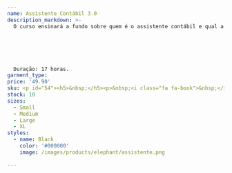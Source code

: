 ```yaml
---
name: Assistente Contábil 3.0
description_markdown: >-
  O curso ensinará a fundo sobre quem é o assistente contábil e qual a sua função no mercado.






  Duração: 17 horas.
garment_type:
price: '49.90'
sku: <p id="54"><h5>&nbsp;</h5><p>&nbsp;<i class="fa fa-book">&nbsp;</i>Aula 1 - O que é contabilidade</p><p>&nbsp;<i class="fa fa-book">&nbsp;</i>Aula 2 - Facilidade com cálculos e raciocínio analítco</p><p>&nbsp;<i class="fa fa-book">&nbsp;</i>Aula 3 - Tipos de empresas</p><p>&nbsp;<i class="fa fa-book">&nbsp;</i>Aula 4 - Ser resiliente com liderança para exercer o poder de decisão</p><p>&nbsp;<i class="fa fa-book">&nbsp;</i>Aula 5 - O gestor de recursos</p><p>&nbsp;<i class="fa fa-book">&nbsp;</i>Aula 6 - A relação do tripé: Conhecer - Adequar - Atender</p><p>&nbsp;<i class="fa fa-book">&nbsp;</i>Aula 7 - Atvidades de Relacionamento Pessoal</p><p>&nbsp;<i class="fa fa-book">&nbsp;</i>Aula 8 - Atvidades na função</p><p>&nbsp;<i class="fa fa-book">&nbsp;</i>Aula 9 - Contas do Passivo</p><p>&nbsp;<i class="fa fa-book">&nbsp;</i>Aula 10 - Método das Partidas Dobradas</p><p>&nbsp;<i class="fa fa-book">&nbsp;</i>Aula 11 - Balancete de Verifcação</p><p>&nbsp;<i class="fa fa-book">&nbsp;</i>Aula 12 - Balanço Patrimonial</p><p>&nbsp;<i class="fa fa-book">&nbsp;</i>Aula 13 - Escrituração contábil</p><p>&nbsp;<i class="fa fa-book">&nbsp;</i>Aula 14 - Suporte às equipes de trabalho</p><p>&nbsp;<i class="fa fa-book">&nbsp;</i>Aula 15 - Necessidades da Empresa</p><p>&nbsp;<i class="fa fa-book">&nbsp;</i>Aula 16 - Educação Corporatva</p><p>&nbsp;<i class="fa fa-book">&nbsp;</i>Aula 17 - O que é a inteligência emocional?</p><p>&nbsp;<i class="fa fa-book">&nbsp;</i>Aula 18 - Envolvimento Emocional</p><p>&nbsp;<i class="fa fa-book">&nbsp;</i>Aula 19 - Assistente Metacompetente</p><p>&nbsp;<i class="fa fa-book">&nbsp;</i>Aula 20 - Termos Utlizados na Administração e no Marketing</p><p>&nbsp;<i class="fa fa-book">&nbsp;</i>Aula 21 - Análise de resultados fnanceiros</p><p>&nbsp;<i class="fa fa-book">&nbsp;</i>Aula 22 - Análise do Negócio</p><p>&nbsp;<i class="fa fa-book">&nbsp;</i>Aula 23 - Níveis e Tipos de Decisões</p><p>&nbsp;<i class="fa fa-book">&nbsp;</i>Aula 24 - Fases das Tomadas de Decisões</p><p>&nbsp;<i class="fa fa-book">&nbsp;</i>Aula 25 - Computação em Nuvem</p><p>&nbsp;<i class="fa fa-book">&nbsp;</i>Aula 26 - Utlização e Segurança dos Recursos na Nuvem</p><p>&nbsp;<i class="fa fa-book">&nbsp;</i>Aula 27 - O Dia A Dia do Assistente Contábil - Parte 1</p><p>&nbsp;<i class="fa fa-book">&nbsp;</i>Aula 28 - O Dia A Dia do Assistente Contábil - Parte 2</p><p>&nbsp;<i class="fa fa-book">&nbsp;</i>Aula 29 - Suporte à Gestão de Pessoas - Parte 1</p><p>&nbsp;<i class="fa fa-book">&nbsp;</i>Aula 30 - Suporte à Gestão de Pessoas - Parte 2</p><p>&nbsp;<i class="fa fa-book">&nbsp;</i>Aula 31 - Étca Profssional - Parte 1</p><p>&nbsp;<i class="fa fa-book">&nbsp;</i>Aula 32 - Étca Profssional - Parte 2</p><p>&nbsp;<i class="fa fa-book">&nbsp;</i>Aula 33 - Elaboração do Currículo</p><p>&nbsp;<i class="fa fa-book">&nbsp;</i>Aula 34 - A Entrevista</p></p>
stock: 10
sizes:
  - Small
  - Medium
  - Large
  - XL
styles:
  - name: Black
    color: '#000000'
    image: /images/products/elephant/assistente.png
  
---
```

